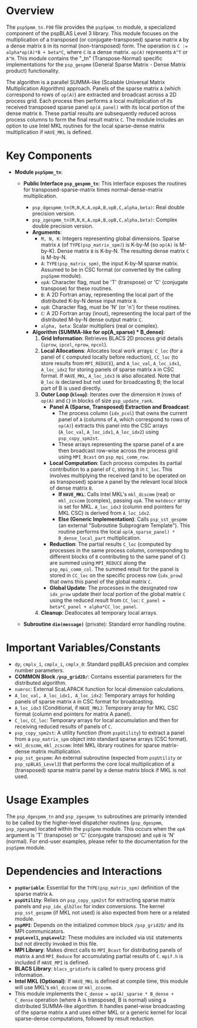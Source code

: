 # Overview

The `pspSpmm_tn.F90` file provides the `pspSpmm_tn` module, a specialized component of the pspBLAS Level 3 library. This module focuses on the multiplication of a transposed (or conjugate-transposed) sparse matrix `A` by a dense matrix `B` in its normal (non-transposed) form. The operation is `C := alpha*op(A)*B + beta*C`, where `C` is a dense matrix. `op(A)` represents `A^T` or `A^H`. This module contains the "_tn" (Transpose-Normal) specific implementations for the `psp_gespmm` (General Sparse Matrix - Dense Matrix product) functionality.

The algorithm is a parallel SUMMA-like (Scalable Universal Matrix Multiplication Algorithm) approach. Panels of the sparse matrix `A` (which correspond to rows of `op(A)`) are extracted and broadcast across a 2D process grid. Each process then performs a local multiplication of its received transposed sparse panel `op(A_panel)` with its local portion of the dense matrix `B`. These partial results are subsequently reduced across process columns to form the final result matrix `C`. The module includes an option to use Intel MKL routines for the local sparse-dense matrix multiplication if `HAVE_MKL` is defined.

# Key Components

*   **Module `pspSpmm_tn`**:
    *   **Public Interface `psp_gespmm_tn`**: This interface exposes the routines for transposed-sparse-matrix times normal-dense-matrix multiplication.
        *   `psp_dgespmm_tn(M,N,K,A,opA,B,opB,C,alpha,beta)`: Real double precision version.
        *   `psp_zgespmm_tn(M,N,K,A,opA,B,opB,C,alpha,beta)`: Complex double precision version.
        *   **Arguments**:
            *   `M, N, K`: Integers representing global dimensions. Sparse matrix `A` (of `TYPE(psp_matrix_spm)`) is K-by-M (so `op(A)` is M-by-K). Dense matrix `B` is K-by-N. The resulting dense matrix `C` is M-by-N.
            *   `A`: `TYPE(psp_matrix_spm)`, the input K-by-M sparse matrix. Assumed to be in CSC format (or converted by the calling `pspSpmm` module).
            *   `opA`: Character flag, must be 'T' (transpose) or 'C' (conjugate transpose) for these routines.
            *   `B`: A 2D Fortran array, representing the local part of the distributed K-by-N dense input matrix `B`.
            *   `opB`: Character flag, must be 'N' (or 'n') for these routines.
            *   `C`: A 2D Fortran array (inout), representing the local part of the distributed M-by-N dense output matrix `C`.
            *   `alpha, beta`: Scalar multipliers (real or complex).
        *   **Algorithm (SUMMA-like for op(A_sparse) * B_dense)**:
            1.  **Grid Information**: Retrieves BLACS 2D process grid details (`iprow`, `ipcol`, `nprow`, `npcol`).
            2.  **Local Allocations**: Allocates local work arrays: `C_loc` (for a panel of `C` computed locally before reduction), `CC_loc` (to store results from `MPI_REDUCE`), and `A_loc_val`, `A_loc_idx1`, `A_loc_idx2` for storing panels of sparse matrix `A` in CSC format. If `HAVE_MKL`, `A_loc_idx3` is also allocated. Note that `B_loc` is declared but not used for broadcasting B; the local part of B is used directly.
            3.  **Outer Loop (`kloop`)**: Iterates over the dimension `M` (rows of `op(A)` and `C`) in blocks of size `psp_update_rank`.
                *   **Panel A (Sparse, Transposed) Extraction and Broadcast**:
                    *   The process column (`idx_pcol`) that owns the current panel of `A` (columns of `A`, which correspond to rows of `op(A)`) extracts this panel into the CSC arrays (`A_loc_val`, `A_loc_idx1`, `A_loc_idx2`) using `psp_copy_spm2st`.
                    *   These arrays representing the sparse panel of `A` are then broadcast row-wise across the process grid using `MPI_Bcast` on `psp_mpi_comm_row`.
                *   **Local Computation**: Each process computes its partial contribution to a panel of `C`, storing it in `C_loc`. This involves multiplying the received (and to be operated on as transposed) sparse `A` panel by the relevant local block of dense matrix `B`.
                    *   **If `HAVE_MKL`**: Calls Intel MKL's `mkl_dcscmm` (real) or `mkl_zcscmm` (complex), passing `opA`. The `matdescr` array is set for MKL. `A_loc_idx3` (column end pointers for MKL CSC) is derived from `A_loc_idx2`.
                    *   **Else (Generic Implementation)**: Calls `psp_sst_gespmm` (an external "Subroutine Subprogram Template"). This routine performs the local `op(A_sparse_panel) * B_dense_local_part` multiplication.
                *   **Reduction**: The partial results `C_loc` (computed by processes in the same process column, corresponding to different blocks of `B` contributing to the same panel of `C`) are summed using `MPI_REDUCE` along the `psp_mpi_comm_col`. The summed result for the panel is stored in `CC_loc` on the specific process row (`idx_prow`) that owns this panel of the global matrix `C`.
                *   **Global Update**: The processes in the designated row `idx_prow` update their local portion of the global matrix `C` using the reduced result from `CC_loc`: `C_panel = beta*C_panel + alpha*CC_loc_panel`.
            4.  **Cleanup**: Deallocates all temporary local arrays.

    *   **Subroutine `die(message)`** (private): Standard error handling routine.

# Important Variables/Constants

*   `dp`, `cmplx_1`, `cmplx_i`, `cmplx_0`: Standard pspBLAS precision and complex number parameters.
*   **COMMON Block `/psp_grid2D/`**: Contains essential parameters for the distributed algorithm.
*   `numroc`: External ScaLAPACK function for local dimension calculations.
*   `A_loc_val, A_loc_idx1, A_loc_idx2`: Temporary arrays for holding panels of sparse matrix `A` in CSC format for broadcasting.
*   `A_loc_idx3` (Conditional, if `HAVE_MKL`): Temporary array for MKL CSC format (column end pointers for matrix A panel).
*   `C_loc`, `CC_loc`: Temporary arrays for local accumulation and then for receiving reduced results of panels of `C`.
*   `psp_copy_spm2st`: A utility function (from `pspUtility`) to extract a panel from a `psp_matrix_spm` object into standard sparse arrays (CSC format).
*   `mkl_dcscmm`, `mkl_zcscmm`: Intel MKL library routines for sparse matrix-dense matrix multiplication.
*   `psp_sst_gespmm`: An external subroutine (expected from `pspUtility` or `psp_spBLAS_Level3`) that performs the core local multiplication of a (transposed) sparse matrix panel by a dense matrix block if MKL is not used.

# Usage Examples

The `psp_dgespmm_tn` and `psp_zgespmm_tn` subroutines are primarily intended to be called by the higher-level dispatcher routines (`psp_dgespmm`, `psp_zgespmm`) located within the `pspSpmm` module. This occurs when the `opA` argument is 'T' (transpose) or 'C' (conjugate transpose) and `opB` is 'N' (normal). For end-user examples, please refer to the documentation for the `pspSpmm` module.

# Dependencies and Interactions

*   **`pspVariable`**: Essential for the `TYPE(psp_matrix_spm)` definition of the sparse matrix `A`.
*   **`pspUtility`**: Relies on `psp_copy_spm2st` for extracting sparse matrix panels and `psp_idx_glb2loc` for index conversions. The kernel `psp_sst_gespmm` (if MKL not used) is also expected from here or a related module.
*   **`pspMPI`**: Depends on the initialized common block `/psp_grid2D/` and its MPI communicators.
*   **`pspLevel1`, `pspLevel2`**: These modules are included via `USE` statements but not directly invoked in this file.
*   **MPI Library**: Makes direct calls to `MPI_Bcast` for distributing panels of matrix `A` and `MPI_Reduce` for accumulating partial results of `C`. `mpif.h` is included if `HAVE_MPI` is defined.
*   **BLACS Library**: `blacs_gridinfo` is called to query process grid information.
*   **Intel MKL (Optional)**: If `HAVE_MKL` is defined at compile time, this module will use MKL's `mkl_dcscmm` or `mkl_zcscmm`.
*   This module implements the `C_dense = op(A)_sparse * B_dense + C_dense` operation (where A is transposed, B is normal) using a distributed SUMMA-like algorithm. It handles panel-wise broadcasting of the sparse matrix `A` and uses either MKL or a generic kernel for local sparse-dense computations, followed by result reduction.
